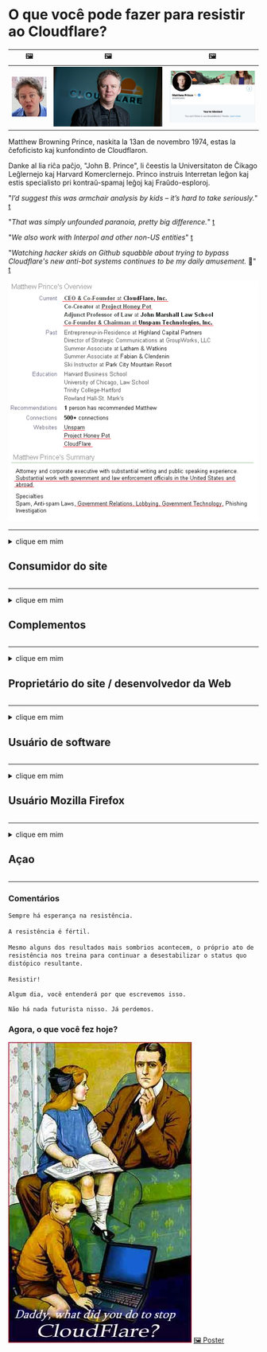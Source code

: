 # O que você pode fazer para resistir ao Cloudflare?

| 🖼 | 🖼 | 🖼 |
| --- | --- | --- |
| ![](../image/matthew_prince_teen.jpg) | ![](../image/matthew_prince.jpg) | ![](../image/blockedbymatthewprince.jpg) |


Matthew Browning Prince, naskita la 13an de novembro 1974, estas la ĉefoficisto kaj kunfondinto de Cloudflaron.

Danke al lia riĉa paĉjo, "John B. Prince", li ĉeestis la Universitaton de Ĉikago Leĝlernejo kaj Harvard Komerclernejo.
Princo instruis Interretan leĝon kaj estis specialisto pri kontraŭ-spamaj leĝoj kaj Fraŭdo-esploroj.


"*I’d suggest this was armchair analysis by kids – it’s hard to take seriously.*" [t](https://www.theguardian.com/technology/2015/nov/19/cloudflare-accused-by-anonymous-helping-isis)

"*That was simply unfounded paranoia, pretty big difference.*"  [t](https://twitter.com/xxdesmus/status/992757936123359233)

"*We also work with Interpol and other non-US entities*" [t](https://twitter.com/eastdakota/status/1203028504184360960)

"*Watching hacker skids on Github squabble about trying to bypass Cloudflare's new anti-bot systems continues to be my daily amusement.* 🍿" [t](https://twitter.com/eastdakota/status/1273277839102656515)


![](../image/whoismp.jpg)

---


<details>
<summary>clique em mim

## Consumidor do site
</summary>


- Se o site de que você gosta usa Cloudflare, diga a eles para não usarem Cloudflare.
  - Lamentar nas redes sociais como Facebook, Reddit, Twitter ou Mastodon não faz diferença. [Ações são mais barulhentas do que hashtags.](https://twitter.com/phyzonloop/status/1274132092490862594)
  - Tente entrar em contato com o proprietário do site se quiser ser útil.

[Cloudflare disse](https://github.com/Eloston/ungoogled-chromium/issues/783):
```
Recomendamos que você entre em contato com os administradores sobre os serviços ou sites específicos com os quais você tem problemas e compartilhe sua experiência.
```

[Se você não pedir, o dono do site nunca saberá desse problema.](../PEOPLE.md)

![](../image/liberapay.jpg)

[Exemplo de sucesso](https://counterpartytalk.org/t/turn-off-cloudflare-on-counterparty-co-plz/164/5).<br>
Você tem um problema? [Levante sua voz agora.](https://github.com/maraoz/maraoz.github.io/issues/1) Exemplo abaixo.

```
Você está apenas ajudando a censura corporativa e vigilância em massa.
http://crimeflare.eu.org
```

```
Sua página da web está no jardim murado privado da CloudFlare, que abusa da privacidade.
http://crimeflare.eu.org
```

- Reserve algum tempo para ler a política de privacidade do site.
  - se o site está por trás do Cloudflare ou o site está usando serviços conectados ao Cloudflare.

Deve explicar o que é "Cloudflare" e pedir permissão para compartilhar seus dados com Cloudflare. O não cumprimento dessa recomendação resultará em quebra de confiança e o site em questão deve ser evitado.

[Um exemplo de política de privacidade aceitável está aqui](https://archive.is/bDlTz) ("Subprocessors" > "Entity Name")

```
Eu li sua política de privacidade e não consigo encontrar a palavra Cloudflare.
Eu me recuso a compartilhar dados com você se você continuar a alimentar meus dados para Cloudflare.
http://crimeflare.eu.org
```

Este é um exemplo de política de privacidade que não possui a palavra Cloudflare.
[Liberland Jobs](https://archive.is/daKIr) [privacy policy](https://docsend.com/view/feiwyte):

![](../image/cfwontobey.jpg)

Cloudflare tem sua própria política de privacidade.
[Cloudflare adora doxxing pessoas.](https://www.reddit.com/r/GamerGhazi/comments/2s64fe/be_wary_reporting_to_cloudflare/)

Aqui está um bom exemplo de formulário de inscrição de um site.
AFAIK, nenhum site faz isso. Você vai confiar neles?

```
Ao clicar em “Inscreva-se no XYZ”, você concorda com nossos termos de serviço e declaração de privacidade.
Você também concorda em compartilhar seus dados com a Cloudflare e também concorda com a declaração de privacidade da cloudflare.
Se a Cloudflare vazar suas informações ou não permitir que você se conecte aos nossos servidores, não é nossa culpa. [*]

[ Inscrever-se ] [ discordo ]
```
[*] [PEOPLE.md](../PEOPLE.md)


- Tente não usar o serviço deles. Lembre-se de que você está sendo vigiado pela Cloudflare.
  - ["I'm in your TLS, sniffin' your passworz"](../image/iminurtls.jpg)

- Pesquise outro site. Existem alternativas e oportunidades na internet!

- Convença seus amigos a usar o Tor diariamente.
  - O anonimato deve ser o padrão da Internet aberta!
  - [Observe que o projeto Tor não gosta deste projeto.](../HISTORY.md)

</details>

------

<details>
<summary>clique em mim

## Complementos
</summary>

- Se o seu navegador for Firefox, Tor Browser ou Ungoogled Chromium, use um dos complementos abaixo.
  - Se você quiser adicionar outro novo complemento, pergunte sobre ele primeiro.


| Nome | Desenvolvedor | Apoio, suporte | Pode bloquear | Pode notificar | Chrome |
| -------- | -------- | -------- | -------- | -------- | -------- |
| [Bloku Cloudflaron MITM-Atakon](../subfiles/addon/bcma.md) | #Addon | [ ? ](http://crimeflare.eu.org/) | **sim**     | **sim**     |  **sim** |
| [Ĉu ligoj estas vundeblaj al MITM-atako?](../subfiles/addon/ismm.md) | #Addon | [ ? ](http://crimeflare.eu.org/) | Não     | **sim**     |  **sim** |
| [Ĉu ĉi tiuj ligoj blokos Tor-uzanton?](../subfiles/addon/isat.md) | #Addon | [ ? ](http://crimeflare.eu.org/) | Não     | **sim**     |  **sim** |
| [Block Cloudflare MITM Attack](https://trac.torproject.org/projects/tor/attachment/ticket/24351/block_cloudflare_mitm_attack-1.0.14.1-an%2Bfx.xpi)<br>[**DELETED BY TOR PROJECT**](../HISTORY.md) | nullius | [ ? ](../tool/block_cloudflare_mitm_fx), [Link](http://crimeflare.eu.org/) | **sim**     | **sim**     |  Não |
| [TPRB](http://sw.nnpaefp7pkadbxxkhz2agtbv2a4g5sgo2fbmv3i7czaua354334uqqad.onion/) | Sw | [ ? ](http://sw.nnpaefp7pkadbxxkhz2agtbv2a4g5sgo2fbmv3i7czaua354334uqqad.onion/) | **sim**     | **sim**     |  Não |
| [Detect Cloudflare](https://addons.mozilla.org/en-US/firefox/addon/detect-cloudflare/) | Frank Otto | [ ? ](https://github.com/traktofon/cf-detect) | Não     | **sim**     |  Não |
| [True Sight](https://addons.mozilla.org/en-US/firefox/addon/detect-cloudflare-plus/) | claustromaniac | [ ? ](https://github.com/claustromaniac/detect-cloudflare-plus) | Não     | **sim**     |  Não |
| [Which Cloudflare datacenter am I visiting?](https://addons.mozilla.org/en-US/firefox/addon/cf-pop/) | 依云 | [ ? ](https://github.com/lilydjwg/cf-pop) | Não     | **sim**     |  Não |


- "Decentraleyes" pode interromper a conexão com "CDNJS (Cloudflare)".
  - Ele evita que muitas solicitações cheguem às redes e fornece arquivos locais para evitar que os sites sejam interrompidos.
  - O desenvolvedor respondeu: "[very concerning indeed](https://github.com/Synzvato/decentraleyes/issues/236#issuecomment-352049501)", "[widespread usage severely centralizes the web](https://github.com/Synzvato/decentraleyes/issues/251#issuecomment-366752049)"

- [Você também pode remover ou desconfiar do certificado Cloudflare de sua Autoridade de Certificação (CA).](https://www.ssl.com/how-to/remove-root-certificate-firefox/)

</details>

------

<details>
<summary>clique em mim

## Proprietário do site / desenvolvedor da Web
</summary>


![](../image/word_cloudflarefree.jpg)

- Não use a solução Cloudflare, ponto final.
  - Você pode fazer melhor do que isso, certo? [Veja como remover assinaturas, planos, domínios ou contas do Cloudflare.](https://support.cloudflare.com/hc/en-us/articles/200167776-Removing-subscriptions-plans-domains-or-accounts)

| 🖼 | 🖼 |
| --- | --- |
| ![](../image/htmlalertcloudflare.jpg) | ![](../image/htmlalertcloudflare2.jpg) |

- Quer mais clientes? Você sabe o que fazer. A dica está "acima da linha".
  - [Olá, você escreveu "Levamos sua privacidade a sério", mas recebi "Erro 403 Proibido proxy anônimo não permitido".](https://it.slashdot.org/story/19/02/19/0033255/stop-saying-we-take-your-privacy-and-security-seriously) Por que você está bloqueando o Tor ou VPN? E por que você está bloqueando e-mails temporários?

![](../image/anonexist.jpg)

- Usar o Cloudflare aumentará as chances de uma interrupção. Os visitantes não podem acessar seu site se o servidor estiver inativo ou o Cloudflare estiver inativo.
  - [Você realmente achou que o Cloudflare nunca cairá?](https://www.ibtimes.com/cloudflare-down-not-working-sites-producing-504-gateway-timeout-errors-2618008) [Another](https://twitter.com/Jedduff/status/1097875615997399040) [sample](https://twitter.com/search?f=tweets&vertical=default&q=Cloudflare%20is%20having%20problems). [Need more](../PEOPLE.md)?

![](../image/cloudflareinternalerror.jpg)

- Usar o Cloudflare como proxy de seu "serviço de API", "servidor de atualização de software" ou "feed RSS" prejudicará seu cliente. Um cliente ligou para você e disse "Não consigo mais usar sua API", e você não tem ideia do que está acontecendo. Cloudflare pode bloquear silenciosamente seu cliente. Você acha que está tudo bem?
  - Existem muitos clientes de leitor de RSS e serviço online de leitor de RSS. Por que você está publicando RSS feed se não está permitindo que as pessoas se inscrevam?

![](../image/rssfeedovercf.jpg)

- Você precisa do certificado HTTPS? Use o "Let's Encrypt" ou apenas compre-o da empresa CA.

- Você precisa de um servidor DNS? Não consegue configurar seu próprio servidor? Que tal eles: [Hurricane Electric Free DNS](https://dns.he.net/), [Dyn.com](https://dyn.com/dns/), [1984 Hosting](https://www.1984hosting.com/), [Afraid.Org (O administrador exclui sua conta se você usar o TOR)](https://freedns.afraid.org/)
  - [Alternativoj al DNS](../subfiles/alternative/domaindns.md)

- Procurando por serviço de hospedagem? Apenas grátis? Que tal eles: [Onion Service](http://vww6ybal4bd7szmgncyruucpgfkqahzddi37ktceo3ah7ngmcopnpyyd.onion/en/security/network-security/tor/onionservices-best-practices), [Free Web Hosting Area](https://freewha.com/), [Autistici/Inventati Web Site Hosting](https://www.autinv5q6en4gpf4.onion/services/website), [Github Pages](https://pages.github.com/), [Surge](https://surge.sh/)
  - [Alternativas para Cloudflare](../subfiles/alternative/cloudflare.md)

- Você está usando "cloudflare-ipfs.com"? [Você sabe que Cloudflare IPFS é ruim?](../PEOPLE.md)

- Instale o firewall de aplicativo da Web, como OWASP e Fail2Ban, em seu servidor e configure-o corretamente.
  - Bloquear o Tor não é uma solução. Não puna a todos apenas por pequenos usuários ruins.

- Redirecione ou bloqueie o acesso dos usuários do "Cloudflare Warp" ao seu site. E dê um motivo, se puder.

> Lista de IP: "[Intervalos de IP atuais da Cloudflare](cloudflare_inc/)"

> A: Apenas bloqueie-os

```
server {
...
deny 173.245.48.0/20;
deny 103.21.244.0/22;
deny 103.22.200.0/22;
deny 103.31.4.0/22;
deny 141.101.64.0/18;
deny 108.162.192.0/18;
deny 190.93.240.0/20;
deny 188.114.96.0/20;
deny 197.234.240.0/22;
deny 198.41.128.0/17;
deny 162.158.0.0/15;
deny 104.16.0.0/12;
deny 172.64.0.0/13;
deny 131.0.72.0/22;
deny 2400:cb00::/32;
deny 2606:4700::/32;
deny 2803:f800::/32;
deny 2405:b500::/32;
deny 2405:8100::/32;
deny 2a06:98c0::/29;
deny 2c0f:f248::/32;
...
}
```

> B: Redirecionar para a página de aviso

```
http {
...
geo $iscf {
default 0;
173.245.48.0/20 1;
103.21.244.0/22 1;
103.22.200.0/22 1;
103.31.4.0/22 1;
141.101.64.0/18 1;
108.162.192.0/18 1;
190.93.240.0/20 1;
188.114.96.0/20 1;
197.234.240.0/22 1;
198.41.128.0/17 1;
162.158.0.0/15 1;
104.16.0.0/12 1;
172.64.0.0/13 1;
131.0.72.0/22 1;
2400:cb00::/32 1;
2606:4700::/32 1;
2803:f800::/32 1;
2405:b500::/32 1;
2405:8100::/32 1;
2a06:98c0::/29 1;
2c0f:f248::/32 1;
}
...
}

server {
...
if ($iscf) {rewrite ^ https://example.com/cfwsorry.php;}
...
}

<?php
header('HTTP/1.1 406 Not Acceptable');
echo <<<CLOUDFLARED
Thank you for visiting ourwebsite.com!<br />
We are sorry, but we can't serve you because your connection is being intercepted by Cloudflare.<br />
Please read http://crimeflare.eu.org for more information.<br />
CLOUDFLARED;
die();
```

- Configure o Tor Onion Service ou I2P insite se você acredita na liberdade e dê as boas-vindas a usuários anônimos.

- Peça conselhos de outros operadores de sites duplos da Clearnet / Tor e faça amigos anônimos!

</details>

------

<details>
<summary>clique em mim

## Usuário de software
</summary>


- Discord está usando CloudFlare. Alternativas? Nós recomendamos [**Briar** (Android)](https://f-droid.org/en/packages/org.briarproject.briar.android/), [Ricochet (PC)](https://ricochet.im/), [Tox + Tor (Android/PC)](https://tox.chat/download.html)
  - Briar inclui daemon Tor para que você não precise instalar o Orbot.
  - Desenvolvedores Qwtch, Open Privacy, excluíram o projeto stop_cloudflare de seu serviço git sem aviso prévio.

- Se você usa Debian GNU / Linux, ou qualquer derivado, inscreva-se: [bug #831835](https://bugs.debian.org/cgi-bin/bugreport.cgi?bug=831835). E se você puder, ajude a verificar o patch e ajude o mantenedor a chegar à conclusão correta sobre se ele deve ser aceito.

- Sempre recomende esses navegadores.

| Nome | Desenvolvedor | Apoio, suporte | Comente |
| -------- | -------- | -------- | -------- |
| [Ungoogled-Chromium](https://ungoogled-software.github.io/ungoogled-chromium-binaries/) | Eloston | [ ? ](https://github.com/Eloston/ungoogled-chromium) | PC (Win, Mac, Linux)  _!Tor_ |
| [Bromite](https://www.bromite.org/fdroid) | Bromite | [ ? ](https://github.com/bromite/bromite/issues) | Android  _!Tor_ |
| [Tor Browser](https://www.torproject.org/download/) | Tor Project | [ ? ](https://support.torproject.org/) | PC (Win, Mac, Linux)  _Tor_|
| [Tor Browser Android](https://www.torproject.org/download/) | Tor Project | [ ? ](https://support.torproject.org/) | Android  _Tor_|
| [Onion Browser](https://itunes.apple.com/us/app/onion-browser/id519296448?mt=8) | Mike Tigas | [ ? ](https://github.com/OnionBrowser/OnionBrowser/issues) | Apple iOS  _Tor_|
| [GNU/Icecat](https://www.gnu.org/software/gnuzilla/) | GNU | [ ? ](https://www.gnu.org/software/gnuzilla/) | PC (Linux) |
| [IceCatMobile](https://f-droid.org/en/packages/org.gnu.icecat/) | GNU | [ ? ](https://lists.gnu.org/mailman/listinfo/bug-gnuzilla) | Android |
| [Iridium Browser](https://iridiumbrowser.de/about/) | Iridium | [ ? ](https://github.com/iridium-browser/iridium-browser/) | PC (Win, Mac, Linux, OpenBSD) |


A privacidade de outro software é imperfeita. Isso não significa que o navegador Tor seja "perfeito".
Não existe 100% seguro nem 100% privado na internet e na tecnologia.

- Não quer usar o Tor? Você pode usar qualquer navegador com daemon Tor.
  - [Observe que o projeto Tor não gosta disso.](https://support.torproject.org/tbb/tbb-9/) Use o navegador Tor se puder.
- [Como usar o Chromium com Tor](../subfiles/chromium_tor.md)


Vamos falar sobre a privacidade de outro software.

- [Se você realmente precisa usar o Firefox, escolha "Firefox ESR".](https://www.mozilla.org/en-US/firefox/organizations/)
  - [Firefox - Spyware Watchdog](https://spyware.neocities.org/articles/firefox.html)
  - [O Firefox rejeita a liberdade de expressão, proíbe a liberdade de expressão](https://web.archive.org/web/20200423010026/https://reclaimthenet.org/firefox-rejects-free-speech-bans-free-speech-commenting-plugin-dissenter-from-its-extensions-gallery/)
  - ["Mais de 100 votos negativos. Parece que pedir a uma empresa de software que se limite a ... software é demais hoje em dia."](https://old.reddit.com/r/firefox/comments/gutdiw/weve_got_work_to_do_the_mozilla_blog/fslbbb6/)
  - [Uh, por que o Firefox está me mostrando links patrocinados na minha barra de URL?](https://www.reddit.com/r/firefox/comments/jybx2w/uh_why_is_firefox_showing_me_sponsored_links_in/)
  - [Mozilla - Diabo Encarnado](https://digdeeper.neocities.org/ghost/mozilla.html)

- [Lembre-se de que a Mozilla está usando o serviço Cloudflare.](https://www.robtex.com/dns-lookup/www.mozilla.org) [Eles também estão usando o serviço DNS da Cloudflare em seu produto.](https://www.theregister.co.uk/2018/03/21/mozilla_testing_dns_encryption/)

- [A Mozilla rejeitou oficialmente este tíquete.](https://bugzilla.mozilla.org/show_bug.cgi?id=1426618)

- [Firefox Focus é uma piada.](https://github.com/mozilla-mobile/focus-android/issues/1743) [Eles prometeram desligar a telemetria, mas mudaram.](https://github.com/mozilla-mobile/focus-android/issues/4210)

- [Desenvolvedor PaleMoon / Basilisk adora Cloudflare.](https://github.com/mozilla-mobile/focus-android/issues/1743#issuecomment-345993097)
  - [Pale Moon's Archive Server hackeado e espalhado malware por 18 meses](https://www.reddit.com/r/privacytoolsIO/comments/cc808y/pale_moons_archive_server_hacked_and_spread/)
  - Ele também odeia os usuários do Tor - "[Que seja hostil ao Tor. Acho que a maioria dos sites deve ser hostil ao Tor, considerando seu fator de abuso extremamente alto.](https://github.com/yacy/yacy_search_server/issues/314#issuecomment-565932097)"

- [Waterfox tem grave problema de "telefones para casa"](https://spyware.neocities.org/articles/waterfox.html)

- [O Google Chrome é um spyware.](https://www.gnu.org/proprietary/malware-google.en.html)
  - [Perfis do Google sua atividade.](https://spyware.neocities.org/articles/chrome.html)

- [SRWare Iron faz muitos telefones para conexão doméstica.](https://spyware.neocities.org/articles/iron.html) Ele também se conecta a domínios do Google.

- [Brave Browser lista de permissões de rastreadores do Facebook / Twitter.](https://www.bleepingcomputer.com/news/security/facebook-twitter-trackers-whitelisted-by-brave-browser/)
  - [Aqui estão mais questões.](https://spyware.neocities.org/articles/brave.html)
  - [ID de afiliado binance](https://twitter.com/cryptonator1337/status/1269594587716374528)

- [O Microsoft Edge permite que o Facebook execute código Flash nas costas dos usuários.](https://www.zdnet.com/article/microsoft-edge-lets-facebook-run-flash-code-behind-users-backs/)

- [Vivaldi não respeita sua privacidade.](https://spyware.neocities.org/articles/vivaldi.html)

- [Nível de spyware do Opera: Extremamente alto](https://spyware.neocities.org/articles/opera.html)

- Apple iOS: [Você não deve usar iOS de forma alguma, principalmente porque é malware.](https://www.gnu.org/proprietary/malware-apple.html)

Portanto, recomendamos apenas a tabela acima. Nada mais.

</details>

------

<details>
<summary>clique em mim

## Usuário Mozilla Firefox
</summary>


- "Firefox Nightly" enviará informações de nível de depuração para servidores Mozilla sem método de cancelamento.
  - [Os servidores Mozilla estão por trás do Cloudflare](https://www.digwebinterface.com/?hostnames=www.mozilla.org%0D%0Amozilla.cloudflare-dns.com&type=&ns=resolver&useresolver=8.8.4.4&nameservers=)

- É possível proibir o Firefox de se conectar a servidores Mozilla.
  - [Guia de modelos de política da Mozilla](https://github.com/mozilla/policy-templates/blob/master/README.md)
  - Lembre-se de que esse truque pode parar de funcionar na versão posterior porque a Mozilla gosta de se colocar na lista de permissões.
  - Use firewall e filtro DNS para bloqueá-los completamente.

"`/distribution/policies.json`"

>     "WebsiteFilter": {
> 		"Block": [
> 		"*://*.mozilla.com/*",
> 		"*://*.mozilla.net/*",
> 		"*://*.mozilla.org/*",
> 		"*://webcompat.com/*",
> 		"*://*.firefox.com/*",
> 		"*://*.thunderbird.net/*",
> 		"*://*.cloudflare.com/*"
> 		]
>     },


- ~~Relate um bug no tracker do Mozilla, dizendo a eles para não usar o Cloudflare.~~ Houve um relatório de bug no bugzilla. Muitas pessoas postaram suas preocupações, no entanto, o bug foi ocultado pelo administrador em 2018.

- Você pode desativar o DoH no Firefox.
  - [Alterar provedor DNS padrão do firefox](../subfiles/change-firefox-dns.md)

![](../image/firefoxdns.jpg)

- [Se desejar usar DNS não ISP, considere usar o serviço OpenNIC Tier2 DNS ou qualquer um dos serviços DNS não Cloudflare.](https://wiki.opennic.org/start)
![](../image/opennic.jpg)
  - Bloquear Cloudflare com DNS. [Crimeflare DNS](../subfiles/service/publicdns.md)

- Você pode usar o Tor como resolvedor DNS. [Se você não for um especialista em Tor, faça perguntas aqui.](https://tor.stackexchange.com/)

> **Quão?**
> 1. Baixe o Tor e instale-o no seu computador.
> 2. Adicione esta linha ao arquivo "torrc".
> DNSPort 127.0.0.1:53
> 3. Reinicie o Tor.
> 4. Defina o servidor DNS do seu computador como "127.0.0.1".

</details>

------

<details>
<summary>clique em mim

## Açao
</summary>


- Conte aos outros ao seu redor sobre os perigos do Cloudflare.

- [Ajude a melhorar este repositório.](http://crimeflare.eu.org)
  - Ambas as listas, os argumentos contra e os detalhes.

- [Documente e torne bem público onde as coisas dão errado com a Cloudflare (e empresas semelhantes), certificando-se de mencionar este repositório ao fazer isso](http://crimeflare.eu.org) :)

- Faça com que mais pessoas usem o Tor por padrão para que possam experimentar a web da perspectiva de diferentes partes do mundo.

- Crie grupos, nas redes sociais e no espaço comercial, dedicados a libertar o mundo do Cloudflare.

- Quando apropriado, conecte-se a esses grupos neste repositório - pode ser um local para coordenar o trabalho em conjunto como grupos.

- [Comece uma cooperativa que pode fornecer uma alternativa não corporativa significativa para Cloudflare.](../subfiles/alternative/cloudflare.md)

- Deixe-nos saber de quaisquer alternativas para ajudar, pelo menos, a fornecer defesa em várias camadas contra Cloudflare.

- Se você é um cliente Cloudflare, defina suas configurações de privacidade e espere que elas as violem.
  - [Em seguida, inclua-os sob acusações de anti-spam / violação de privacidade.](https://twitter.com/thexpaw/status/1108424723233419264)

- Se você estiver nos Estados Unidos da América e o site em questão for um banco ou um contador, tente exercer pressão legal de acordo com a Lei Gramm-Leach-Bliley ou a Lei dos Americanos com Dificuldades e nos informe o quanto você chegou .

- Se o site for um site do governo, tente exercer pressão legal sob a 1ª Emenda da Constituição dos Estados Unidos.

- Se você é cidadão da UE, entre em contato com o site para enviar suas informações pessoais nos termos do Regulamento Geral de Proteção de Dados. Se eles se recusarem a fornecer suas informações, isso é uma violação da lei.

- Para empresas que afirmam oferecer serviços em seus sites, tente denunciá-los como "propaganda enganosa" para organizações de proteção ao consumidor e BBB. Os sites da Cloudflare são servidos por servidores da Cloudflare.

- [A ITU sugere, no contexto dos EUA, que a Cloudflare está começando a ficar grande o suficiente para que a lei antitruste possa ser aplicada a eles.](https://www.itu.int/en/ITU-T/Workshops-and-Seminars/20181218/Documents/Geoff_Huston_Presentation.pdf)

- É concebível que a GNU GPL versão 4 inclua uma cláusula contra o armazenamento de código-fonte por trás de tal serviço, exigindo para todos os programas GPLv4 e posteriores que pelo menos o código-fonte seja acessível através de um meio que não discrimine os usuários do Tor.

- [Se vi uzas Mastodon bonvolu sekvi la konton Mitigator](../subfiles/service/altlink.md).

</details>

------

### Comentários

```
Sempre há esperança na resistência.

A resistência é fértil.

Mesmo alguns dos resultados mais sombrios acontecem, o próprio ato de resistência nos treina para continuar a desestabilizar o status quo distópico resultante.

Resistir!
```

```
Algum dia, você entenderá por que escrevemos isso.
```

```
Não há nada futurista nisso. Já perdemos.
```

### Agora, o que você fez hoje?


![](../image/stopcf.jpg) [🖼 Poster](../image/poster/README.md)
